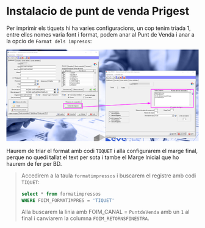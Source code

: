 # Instalacio de punt de venda Prigest

Per imprimir els tiquets hi ha varies configuracions, un cop tenim triada 1, entre elles nomes varia font i format, podem anar al Punt de Venda i anar a la opcio de `Format dels impresos`:

![PuntVenda_FormatImpresos]

Haurem de triar el format amb codi `TIQUET` i alla configurarem el marge final, perque no quedi tallat el text per sota i tambe el Marge Inicial que ho haurem de fer per BD.

> Accedirem a la taula `formatimpressos` i buscarem el registre amb codi `TIQUET`:
>
> ```sql
> select * from formatimpressos
> WHERE FOIM_FORMATIMPRES = 'TIQUET'
> ```
>
> Alla buscarem la linia amb FOIM_CANAL = `PuntdeVenda` amb un `1` al final i canviarem la columna `FOIM_RETORNSFINESTRA`.

[PuntVenda_FormatImpresos]: /clients/naufresc/TPV/PuntVenda_FormatImpresos.png
